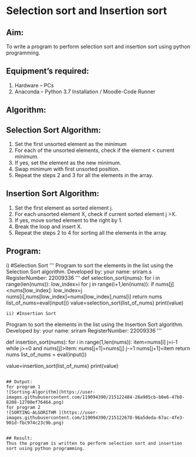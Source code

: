 # Selection sort and Insertion sort
## Aim:
To write a program to perform selection sort and insertion sort using python programming.
## Equipment’s required:
1.	Hardware – PCs
2.	Anaconda – Python 3.7 Installation / Moodle-Code Runner
## Algorithm:
## Selection Sort Algorithm:
1.	Set the first unsorted element as the minimum
2.	For each of the unsorted elements, check if the element < current minimum.
3.	If yes, set the element as the new minimum.
4.	Swap minimum with first unsorted position.
5.	Repeat the steps 2 and 3 for all the elements in the array.
## Insertion Sort Algorithm:
1.	Set the first element as sorted element j.
2.	For each unsorted element X, check if current sorted element j >X.
3.	If yes, move sorted element to the right by 1.
4.	Break the loop and insert X.
5.	Repeat the steps 2 to 4 for sorting all the elements in the array.
## Program:
i)	#Selection Sort
'''
Program to sort the elements in the list using the Selection Sort algorithm.
Developed by: your name: sriram.s
RegisterNumber: 22009336
'''
def selection_sort(nums):
    for i in range(len(nums)):
        low_index=i
        for j in range(i+1,len(nums)): 
            if nums[j]<nums[low_index]:
                low_index=j
        nums[i],nums[low_index]=nums[low_index],nums[i]
    return nums
list_of_nums=eval(input())
value=selection_sort(list_of_nums)
print(value)





```
ii)	#Insertion Sort
```
Program to sort the elements in the list using the Insertion Sort algorithm.
Developed by: your name: sriram
RegisterNumber: 22009336
'''

def insertion_sort(nums):
    for i in range(1,len(nums)):
        item=nums[i]
        j=i-1
        while j>=0 and nums[j]>item:
            nums[j+1]=nums[j]
            j-=1
        nums[j+1]=item
    return nums
list_of_nums = eval(input())

value=insertion_sort(list_of_nums)
print(value)







```

## Output:
for program 1
![Sorting-Algorithm](https://user-images.githubusercontent.com/119094390/215122484-28a985cb-b0e6-47b8-8208-12700ef76464.png)
for program 2
![SORTING-ALGORITHM ](https://user-images.githubusercontent.com/119094390/215122678-96a5deda-67ac-4fe3-901d-fbc974c23c9b.png)


## Result:
Thus the program is written to perform selection sort and insertion sort using python programming.
